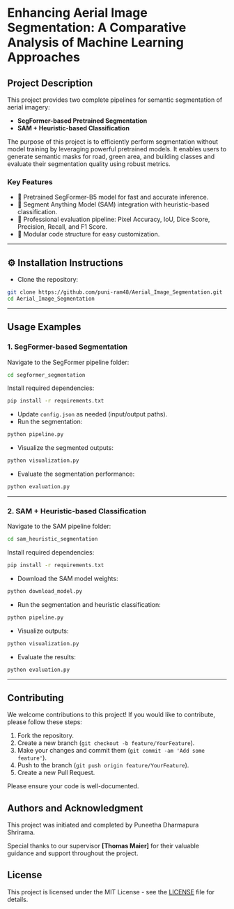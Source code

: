# Enhancing Aerial Image Segmentation: A Comparative Analysis of Machine Learning Approaches

## Project Description

This project provides two complete pipelines for semantic segmentation of aerial imagery:

- **SegFormer-based Pretrained Segmentation**  
- **SAM + Heuristic-based Classification**

The purpose of this project is to efficiently perform segmentation without model training by leveraging powerful pretrained models. It enables users to generate semantic masks for road, green area, and building classes and evaluate their segmentation quality using robust metrics.

### Key Features

- 📌 Pretrained SegFormer-B5 model for fast and accurate inference.
- 📌 Segment Anything Model (SAM) integration with heuristic-based classification.
- 📌 Professional evaluation pipeline: Pixel Accuracy, IoU, Dice Score, Precision, Recall, and F1 Score.
- 📌 Modular code structure for easy customization.

---

## ⚙️ Installation Instructions

*  Clone the repository:

```bash
git clone https://github.com/puni-ram48/Aerial_Image_Segmentation.git
cd Aerial_Image_Segmentation
```
---

##  Usage Examples

### 1. SegFormer-based Segmentation

Navigate to the SegFormer pipeline folder:

```bash
cd segformer_segmentation
```
Install required dependencies:

```bash
pip install -r requirements.txt
```
- Update `config.json` as needed (input/output paths).
- Run the segmentation:

```bash
python pipeline.py
```

- Visualize the segmented outputs:

```bash
python visualization.py
```

- Evaluate the segmentation performance:

```bash
python evaluation.py
```

---

### 2. SAM + Heuristic-based Classification

Navigate to the SAM pipeline folder:

```bash
cd sam_heuristic_segmentation
```

Install required dependencies:

```bash
pip install -r requirements.txt
```

- Download the SAM model weights:

```bash
python download_model.py
```

- Run the segmentation and heuristic classification:

```bash
python pipeline.py
```

- Visualize outputs:

```bash
python visualization.py
```

- Evaluate the results:

```bash
python evaluation.py
```
---
## Contributing
We welcome contributions to this project! If you would like to contribute, please follow these steps:
1. Fork the repository.
2. Create a new branch (`git checkout -b feature/YourFeature`).
3. Make your changes and commit them (`git commit -am 'Add some feature'`).
4. Push to the branch (`git push origin feature/YourFeature`).
5. Create a new Pull Request.

Please ensure your code is well-documented.

## Authors and Acknowledgment
This project was initiated and completed by Puneetha Dharmapura Shrirama. 

Special thanks to our supervisor **[Thomas Maier]** for their valuable guidance and support throughout the project.

## License
This project is licensed under the MIT License - see the [LICENSE](LICENSE.md) file for details.
